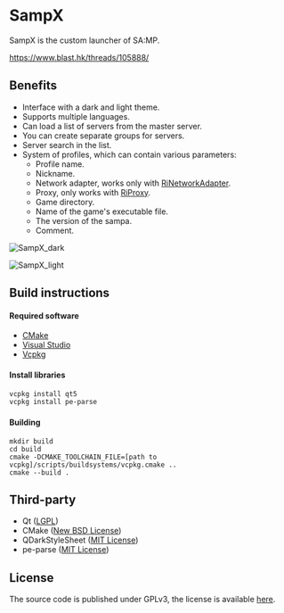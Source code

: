 # SampX

SampX is the custom launcher of SA:MP.

https://www.blast.hk/threads/105888/

## Benefits
* Interface with a dark and light theme.
* Supports multiple languages.
* Can load a list of servers from the master server.
* You can create separate groups for servers.
* Server search in the list.
* System of profiles, which can contain various parameters:
  * Profile name.
  * Nickname.
  * Network adapter, works only with [RiNetworkAdapter](https://github.com/RinatNamazov/samp_network_adapter_rust).
  * Proxy, only works with [RiProxy](https://www.blast.hk/threads/91897/).
  * Game directory.
  * Name of the game's executable file.
  * The version of the sampa.
  * Comment.

![SampX_dark](https://user-images.githubusercontent.com/28570920/141757854-e8a04c00-6b98-4fae-bf7d-92d830762eb9.png)

![SampX_light](https://user-images.githubusercontent.com/28570920/141757864-dd28346e-9cf1-43b4-9771-ca1d73a4a6b4.png)

## Build instructions

#### Required software
* [CMake](https://cmake.org)
* [Visual Studio](https://visualstudio.microsoft.com)
* [Vcpkg](https://github.com/microsoft/vcpkg)

#### Install libraries
```bash
vcpkg install qt5
vcpkg install pe-parse
```

#### Building
```
mkdir build
cd build
cmake -DCMAKE_TOOLCHAIN_FILE=[path to vcpkg]/scripts/buildsystems/vcpkg.cmake ..
cmake --build .
```

## Third-party

* Qt ([LGPL](http://doc.qt.io/qt-5/lgpl.html))
* CMake ([New BSD License](https://github.com/Kitware/CMake/blob/master/Copyright.txt))
* QDarkStyleSheet ([MIT License](https://github.com/ColinDuquesnoy/QDarkStyleSheet/blob/master/LICENSE.rst))
* pe-parse ([MIT License](https://github.com/trailofbits/pe-parse/blob/master/LICENSE))

## License
The source code is published under GPLv3, the license is available [here](LICENSE).
